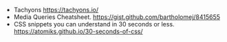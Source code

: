 * Tachyons <https://tachyons.io/>
* Media Queries Cheatsheet. <https://gist.github.com/bartholomej/8415655>
* CSS snippets you can understand in 30 seconds or less. <https://atomiks.github.io/30-seconds-of-css/>
